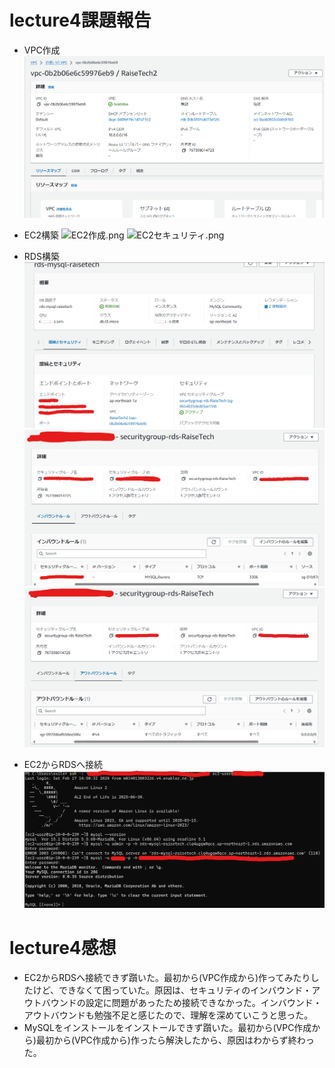 # lecture4課題報告

- VPC作成
![VPC作成.png](lecture4/VPC作成.png)

- EC2構築
![EC2作成.png](lecture4/EC2作成)
![EC2セキュリティ.png](lecture4/EC2セキュリティ)

- RDS構築
![RDS構築.png](lecture4/RDS構築.png)
![RDSセキュリティ-インバウンド.png](lecture4/RDSセキュリティ-インバウンド.png)
![RDSセキュリティ-アウトバウンド.png](lecture4/RDSセキュリティ-アウトバウンド.png)

- EC2からRDSへ接続
![EC2からRDSへ接続.png](lecture4/EC2からRDSへ接続.png)

# lecture4感想
- EC2からRDSへ接続できず躓いた。最初から(VPC作成から)作ってみたりしたけど、できなくて困っていた。原因は、セキュリティのインバウンド・アウトバウンドの設定に問題があったため接続できなかった。インバウンド・アウトバウンドも勉強不足と感じたので、理解を深めていこうと思った。
- MySQLをインストールをインストールできず躓いた。最初から(VPC作成から)最初から(VPC作成から)作ったら解決したから、原因はわからず終わった。

